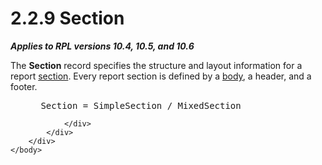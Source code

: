 <html dir="LTR" xmlns:mshelp="http://msdn.microsoft.com/mshelp" xmlns:ddue="http://ddue.schemas.microsoft.com/authoring/2003/5" xmlns:xlink="http://www.w3.org/1999/xlink" xmlns:tool="http://www.microsoft.com/tooltip">
    <head>
        <meta http-equiv="Content-Type" content="text/html; CHARSET=utf-8"></meta>
        <meta name="save" content="history"></meta>
        <title>2.2.9 Section</title>
        <xml>
            <mshelp:toctitle title="2.2.9 Section"></mshelp:toctitle>
            <mshelp:rltitle title="[MS-RPL]: Section"></mshelp:rltitle>
            <mshelp:keyword index="A" term="f18f7992-cdb6-4d26-8b6d-dd3977d80ad5"></mshelp:keyword>
            <mshelp:attr name="DCSext.ContentType" value="open specification"></mshelp:attr>
            <mshelp:attr name="AssetID" value="f18f7992-cdb6-4d26-8b6d-dd3977d80ad5"></mshelp:attr>
            <mshelp:attr name="TopicType" value="kbRef"></mshelp:attr>
            <mshelp:attr name="DCSext.Title" value="[MS-RPL]: Section" />
        </xml>
    </head>
    <body>
        <div id="header">
            <h1 class="heading">2.2.9 Section</h1>
        </div>
        <div id="mainSection">
            <div id="mainBody">
                <div id="allHistory" class="saveHistory"></div>
                <div id="sectionSection0" class="section" name="collapseableSection">
                    

<p><b><i>Applies to RPL versions 10.4, 10.5, and 10.6</i></b></p>

<p>The <b>Section</b> record specifies the structure and layout
information for a report <a href="75ae48f7-746b-4b41-919c-6699fa28b3ef.html#gt_49a2b98a-d101-4889-9108-87f567e758cf">section</a>.
Every report section is defined by a <a href="75ae48f7-746b-4b41-919c-6699fa28b3ef.html#gt_9127dfb5-fef3-4f03-9cde-adcffd04c73e">body</a>, a header, and a
footer.</p>

<dl>
<dd>
<div><pre> Section = SimpleSection / MixedSection
</pre></div>
</dd></dl>


                </div>
            </div>
        </div>
    </body>
</html>
